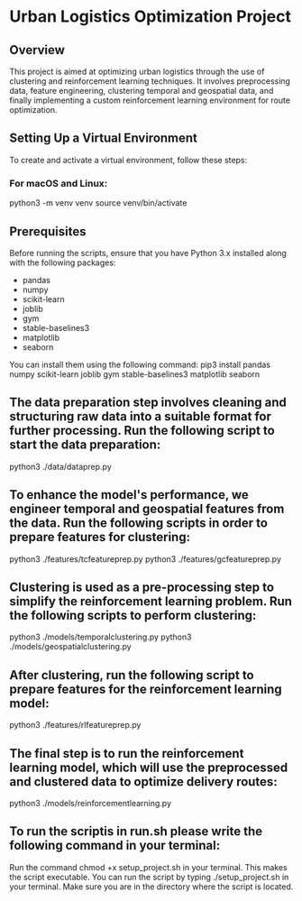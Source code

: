 # Urban Logistics Optimization Project

## Overview
This project is aimed at optimizing urban logistics through the use of clustering and reinforcement learning techniques. It involves preprocessing data, feature engineering, clustering temporal and geospatial data, and finally implementing a custom reinforcement learning environment for route optimization.

## Setting Up a Virtual Environment
To create and activate a virtual environment, follow these steps:

### For macOS and Linux:
python3 -m venv venv
source venv/bin/activate

## Prerequisites
Before running the scripts, ensure that you have Python 3.x installed along with the following packages:

- pandas
- numpy
- scikit-learn
- joblib
- gym
- stable-baselines3
- matplotlib
- seaborn

You can install them using the following command:
pip3 install pandas numpy scikit-learn joblib gym stable-baselines3 matplotlib seaborn

## The data preparation step involves cleaning and structuring raw data into a suitable format for further processing. Run the following script to start the data preparation:
python3 ./data/dataprep.py

## To enhance the model's performance, we engineer temporal and geospatial features from the data. Run the following scripts in order to prepare features for clustering:
python3 ./features/tcfeatureprep.py
python3 ./features/gcfeatureprep.py

## Clustering is used as a pre-processing step to simplify the reinforcement learning problem. Run the following scripts to perform clustering:
python3 ./models/temporalclustering.py
python3 ./models/geospatialclustering.py

## After clustering, run the following script to prepare features for the reinforcement learning model:
python3 ./features/rlfeatureprep.py

## The final step is to run the reinforcement learning model, which will use the preprocessed and clustered data to optimize delivery routes:
python3 ./models/reinforcementlearning.py


## To run the scriptis in run.sh please write the following command in your terminal:
Run the command chmod +x setup_project.sh in your terminal. This makes the script executable.
You can run the script by typing ./setup_project.sh in your terminal. Make sure you are in the directory where the script is located.